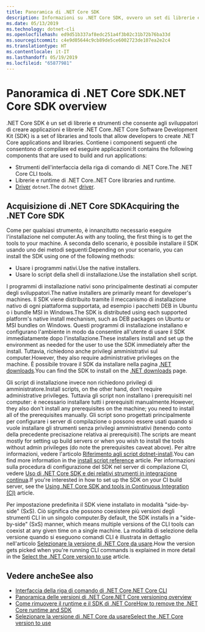 ```yaml
---
title: Panoramica di .NET Core SDK
description: Informazioni su .NET Core SDK, ovvero un set di librerie e strumenti usati per creare progetti .NET Core.
ms.date: 05/13/2019
ms.technology: dotnet-cli
ms.openlocfilehash: ed9d51b337af8edc251a4f3b02c31b72b76ba33d
ms.sourcegitcommit: c4e9d05644c9cb89de5ce6002723de107ea2e2c4
ms.translationtype: HT
ms.contentlocale: it-IT
ms.lasthandoff: 05/19/2019
ms.locfileid: "65877981"
---
```

# <a name="net-core-sdk-overview"></a><span data-ttu-id="87092-103">Panoramica di .NET Core SDK</span><span class="sxs-lookup"><span data-stu-id="87092-103">.NET Core SDK overview</span></span>

<span data-ttu-id="87092-104">.NET Core SDK è un set di librerie e strumenti che consente agli sviluppatori di creare applicazioni e librerie .NET Core.</span><span class="sxs-lookup"><span data-stu-id="87092-104">.NET Core Software Development Kit (SDK) is a set of libraries and tools that allow developers to create .NET Core applications and libraries.</span></span> <span data-ttu-id="87092-105">Contiene i componenti seguenti che consentono di compilare ed eseguire applicazioni:</span><span class="sxs-lookup"><span data-stu-id="87092-105">It contains the following components that are used to build and run applications:</span></span>

- <span data-ttu-id="87092-106">Strumenti dell'interfaccia della riga di comando di .NET Core.</span><span class="sxs-lookup"><span data-stu-id="87092-106">The .NET Core CLI tools.</span></span>
- <span data-ttu-id="87092-107">Librerie e runtime di .NET Core.</span><span class="sxs-lookup"><span data-stu-id="87092-107">.NET Core libraries and runtime.</span></span>
- <span data-ttu-id="87092-108">[Driver](/tools/index.md#driver) `dotnet`.</span><span class="sxs-lookup"><span data-stu-id="87092-108">The `dotnet` [driver](/tools/index.md#driver).</span></span>

## <a name="acquiring-the-net-core-sdk"></a><span data-ttu-id="87092-109">Acquisizione di .NET Core SDK</span><span class="sxs-lookup"><span data-stu-id="87092-109">Acquiring the .NET Core SDK</span></span>

<span data-ttu-id="87092-110">Come per qualsiasi strumento, è innanzitutto necessario eseguire l'installazione nel computer.</span><span class="sxs-lookup"><span data-stu-id="87092-110">As with any tooling, the first thing is to get the tools to your machine.</span></span> <span data-ttu-id="87092-111">A seconda dello scenario, è possibile installare il SDK usando uno dei metodi seguenti:</span><span class="sxs-lookup"><span data-stu-id="87092-111">Depending on your scenario, you can install the SDK using one of the following methods:</span></span>

- <span data-ttu-id="87092-112">Usare i programmi nativi.</span><span class="sxs-lookup"><span data-stu-id="87092-112">Use the native installers.</span></span>
- <span data-ttu-id="87092-113">Usare lo script della shell di installazione.</span><span class="sxs-lookup"><span data-stu-id="87092-113">Use the installation shell script.</span></span>

<span data-ttu-id="87092-114">I programmi di installazione nativi sono principalmente destinati ai computer degli sviluppatori.</span><span class="sxs-lookup"><span data-stu-id="87092-114">The native installers are primarily meant for developer's machines.</span></span> <span data-ttu-id="87092-115">Il SDK viene distribuito tramite il meccanismo di installazione nativo di ogni piattaforma supportata, ad esempio i pacchetti DEB in Ubuntu o i bundle MSI in Windows.</span><span class="sxs-lookup"><span data-stu-id="87092-115">The SDK is distributed using each supported platform's native install mechanism, such as DEB packages on Ubuntu or MSI bundles on Windows.</span></span> <span data-ttu-id="87092-116">Questi programmi di installazione installano e configurano l'ambiente in modo da consentire all'utente di usare il SDK immediatamente dopo l'installazione.</span><span class="sxs-lookup"><span data-stu-id="87092-116">These installers install and set up the environment as needed for the user to use the SDK immediately after the install.</span></span> <span data-ttu-id="87092-117">Tuttavia, richiedono anche privilegi amministrativi sul computer.</span><span class="sxs-lookup"><span data-stu-id="87092-117">However, they also require administrative privileges on the machine.</span></span> <span data-ttu-id="87092-118">È possibile trovare il SDK da installare nella pagina [.NET downloads](https://dotnet.microsoft.com/download).</span><span class="sxs-lookup"><span data-stu-id="87092-118">You can find the SDK to install on the [.NET downloads](https://dotnet.microsoft.com/download) page.</span></span>

<span data-ttu-id="87092-119">Gli script di installazione invece non richiedono privilegi di amministratore.</span><span class="sxs-lookup"><span data-stu-id="87092-119">Install scripts, on the other hand, don't require administrative privileges.</span></span> <span data-ttu-id="87092-120">Tuttavia gli script non installano i prerequisiti nel computer: è necessario installare tutti i prerequisiti manualmente.</span><span class="sxs-lookup"><span data-stu-id="87092-120">However, they also don't install any prerequisites on the machine; you need to install all of the prerequisites manually.</span></span> <span data-ttu-id="87092-121">Gli script sono progettati principalmente per configurare i server di compilazione o possono essere usati quando si vuole installare gli strumenti senza privilegi amministrativi (tenendo conto della precedente precisazione relativa ai prerequisiti).</span><span class="sxs-lookup"><span data-stu-id="87092-121">The scripts are meant mostly for setting up build servers or when you wish to install the tools without admin privileges (do note the prerequisites caveat above).</span></span> <span data-ttu-id="87092-122">Per altre informazioni, vedere l'articolo [Riferimento agli script dotnet-install](tools/dotnet-install-script.md).</span><span class="sxs-lookup"><span data-stu-id="87092-122">You can find more information in the [install script reference](tools/dotnet-install-script.md) article.</span></span> <span data-ttu-id="87092-123">Per informazioni sulla procedura di configurazione del SDK nel server di compilazione CI, vedere [Uso di .NET Core SDK e dei relativi strumenti in integrazione continua](tools/using-ci-with-cli.md).</span><span class="sxs-lookup"><span data-stu-id="87092-123">If you're interested in how to set up the SDK on your CI build server, see the [Using .NET Core SDK and tools in Continuous Integration (CI)](tools/using-ci-with-cli.md) article.</span></span>

<span data-ttu-id="87092-124">Per impostazione predefinita il SDK viene installato in modalità "side-by-side" (SxS). Ciò significa che possono coesistere più versioni degli strumenti CLI in un singolo computer.</span><span class="sxs-lookup"><span data-stu-id="87092-124">By default, the SDK installs in a "side-by-side" (SxS) manner, which means multiple versions of the CLI tools can coexist at any given time on a single machine.</span></span> <span data-ttu-id="87092-125">La modalità di selezione della versione quando si eseguono comandi CLI è illustrata in dettaglio nell'articolo [Selezionare la versione di .NET Core da usare](/versions/selection.md).</span><span class="sxs-lookup"><span data-stu-id="87092-125">How the version gets picked when you're running CLI commands is explained in more detail in the [Select the .NET Core version to use](/versions/selection.md) article.</span></span>

## <a name="see-also"></a><span data-ttu-id="87092-126">Vedere anche</span><span class="sxs-lookup"><span data-stu-id="87092-126">See also</span></span>

- [<span data-ttu-id="87092-127">Interfaccia della riga di comando di .NET Core</span><span class="sxs-lookup"><span data-stu-id="87092-127">.NET Core CLI</span></span>](tools/index.md)
- [<span data-ttu-id="87092-128">Panoramica delle versioni di .NET Core</span><span class="sxs-lookup"><span data-stu-id="87092-128">.NET Core versioning overview</span></span>](/versions/index.md)
- [<span data-ttu-id="87092-129">Come rimuovere il runtime e il SDK di .NET Core</span><span class="sxs-lookup"><span data-stu-id="87092-129">How to remove the .NET Core runtime and SDK</span></span>](versions/remove-runtime-sdk-versions.md)
- [<span data-ttu-id="87092-130">Selezionare la versione di .NET Core da usare</span><span class="sxs-lookup"><span data-stu-id="87092-130">Select the .NET Core version to use</span></span>](/versions/selection.md)